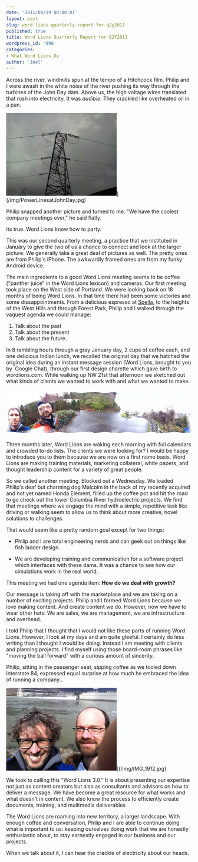 ```yaml
---
date: '2011/04/19 00:40:01'
layout: post
slug: word-lions-quarterly-report-for-q2y2011
published: true
title: Word Lions Quarterly Report for Q2Y2011
wordpress_id: '996'
categories:
- What Word Lions Do
author: 'Joel'
---
```


Across the river, windmills spun at the tempo of a Hitchcock film. Philip and I were awash in the white noise of the river pushing its way through the turbines of the John Day dam. Above us, the high voltage wires translated that rush into electricity. It was _audible._ They crackled like overheated oil in a pan.

![](/img/PowerLinesatJohnDay-300x225.jpg)](/img/PowerLinesatJohnDay.jpg)

Philip snapped another picture and turned to me. "We have the coolest company meetings ever," he said flatly.

Its true. Word Lions know how to party.

This was our second quarterly meeting, a practice that we instituted in January to give the two of us a chance to connect and look at the larger picture. We generally take a great deal of pictures as well. The pretty ones are from Philip's iPhone. The awkwardly framed ones are from my funky Android device.

The main ingredients to a good Word Lions meeting seems to be coffee ("panther juice" in the Word Lions lexicon) and cameras. Our first meeting took place on the West side of Portland. We were looking back on 18 months of being Word Lions. In that time there had been some victories and some dissappointments. From a delicious espresso at [Spella](http://spellacaffe.com/), to the heights of the West Hills and through Forest Park, Philip and I walked through the vaguest agenda we could manage:

1. Talk about the past
2. Talk about the present
3. Talk about the future.


In 8 rambling hours through a gray January day, 2 cups of coffee each, and one delicious Indian lunch, we recalled the original day that we hatched the original idea during an instant message session (Word Lions, brought to you by  Google Chat), through our first design charette which gave birth to wordlions.com. While walking up NW 21st that afternoon we sketched out what kinds of clients we wanted to work with and what we wanted to make.

![](/img/IMG_1368-2.jpg)

Three months later, Word Lions are waking each morning with full calendars and crowded to-do lists. The clients we were looking for? I would be happy to introduce you to them because we are now on a first name basis. Word Lions are making training materials, marketing collateral, white papers, and thought leadership content for a variety of great people.

So we called another meeting. Blocked out a Wednesday. We loaded Philip's deaf but charming dog Malcolm in the back of my recently acquired and not yet named Honda Element, filled up the coffee pot and hit the road to go check out the lower Columbia River hydroelectric projects. We find that meetings where we engage the mind with a simple, repetitive task like driving or walking seem to allow us to think about more creative, novel solutions to challenges.

That would seem like a pretty random goal except for two things:



	
* Philip and I are total engineering nerds and can geek out on things like fish ladder design.

	
* We are developing training and communication for a software project which interfaces with these dams. It was a chance to see how our simulations work in the real world.


This meeting we had one agenda item: **How do we deal with growth?**

Our message is taking off with the marketplace and we are taking on a number of exciting projects. Philip and I formed Word Lions because we love making content. And create content we do. However, now we have to wear other hats: We are sales, we are management, we are infrastructure and overhead.

I told Philip that I thought that I would not like these parts of running Word Lions. However, I look at my days and am quite gleeful. I certainly do less writing than I thought I would be doing. Instead I am meeting with clients and planning projects. I find myself using those board-room phrases like "moving the ball forward" with a curious amount of sincerity.

Philip, sitting in the passenger seat, sipping coffee as we tooled down Interstate 84, expressed equal surprise at how much he embraced the idea of running a company..

![](/img/IMG_1912-300x225.jpg)](/img/IMG_1912.jpg)

We took to calling this "Word Lions 3.0." It is about presenting our expertise not just as content creators but also as consultants and advisors on how to deliver a message. We have become a great resource for what works and what doesn't in content. We also know the process to efficiently create documents, training, and mulitmedia deliverables

The Word Lions are roaming into new territory, a larger landscape. With enough coffee and conversation, Philip and I are able to continue doing what is important to us: keeping ourselves doing work that we are honestly enthusiastic about, to stay earnestly engaged in our business and our projects.

When we talk about it, I can hear the crackle of electricity about our heads.
